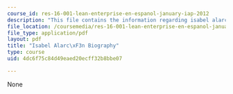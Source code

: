 ```yaml
---
course_id: res-16-001-lean-enterprise-en-espanol-january-iap-2012
description: "This file contains the information regarding isabel alarc\xF3n biography."
file_location: /coursemedia/res-16-001-lean-enterprise-en-espanol-january-iap-2012/4dc6f75c84d49eaed20ecff32b8bbe07_MITRES_16_001IAP12_Isabel.pdf
file_type: application/pdf
layout: pdf
title: "Isabel Alarc\xF3n Biography"
type: course
uid: 4dc6f75c84d49eaed20ecff32b8bbe07

---
```

None